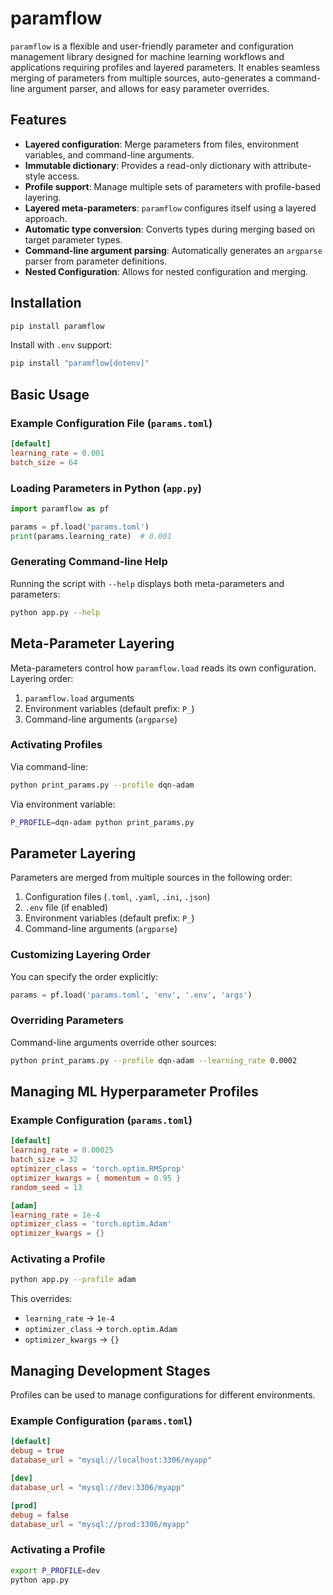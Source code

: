# paramflow
`paramflow` is a flexible and user-friendly parameter and configuration management library designed for
machine learning workflows and applications requiring profiles and layered parameters. It enables seamless
merging of parameters from multiple sources, auto-generates a command-line argument parser,
and allows for easy parameter overrides.

## Features
- **Layered configuration**: Merge parameters from files, environment variables, and command-line arguments.
- **Immutable dictionary**: Provides a read-only dictionary with attribute-style access.
- **Profile support**: Manage multiple sets of parameters with profile-based layering.
- **Layered meta-parameters**: `paramflow` configures itself using a layered approach.
- **Automatic type conversion**: Converts types during merging based on target parameter types.
- **Command-line argument parsing**: Automatically generates an `argparse` parser from parameter definitions.
- **Nested Configuration**: Allows for nested configuration and merging.

## Installation
```sh
pip install paramflow
```
Install with `.env` support:
```sh
pip install "paramflow[dotenv]"
```

## Basic Usage
### Example Configuration File (`params.toml`)
```toml
[default]
learning_rate = 0.001
batch_size = 64
```

### Loading Parameters in Python (`app.py`)
```python
import paramflow as pf

params = pf.load('params.toml')
print(params.learning_rate)  # 0.001
```

### Generating Command-line Help
Running the script with `--help` displays both meta-parameters and parameters:
```sh
python app.py --help
```

## Meta-Parameter Layering
Meta-parameters control how `paramflow.load` reads its own configuration. Layering order:
1. `paramflow.load` arguments
2. Environment variables (default prefix: `P_`)
3. Command-line arguments (`argparse`)

### Activating Profiles
Via command-line:
```sh
python print_params.py --profile dqn-adam
```
Via environment variable:
```sh
P_PROFILE=dqn-adam python print_params.py
```

## Parameter Layering
Parameters are merged from multiple sources in the following order:
1. Configuration files (`.toml`, `.yaml`, `.ini`, `.json`)
2. `.env` file (if enabled)
3. Environment variables (default prefix: `P_`)
4. Command-line arguments (`argparse`)

### Customizing Layering Order
You can specify the order explicitly:
```python
params = pf.load('params.toml', 'env', '.env', 'args')
```

### Overriding Parameters
Command-line arguments override other sources:
```sh
python print_params.py --profile dqn-adam --learning_rate 0.0002
```

## Managing ML Hyperparameter Profiles
### Example Configuration (`params.toml`)
```toml
[default]
learning_rate = 0.00025
batch_size = 32
optimizer_class = 'torch.optim.RMSprop'
optimizer_kwargs = { momentum = 0.95 }
random_seed = 13

[adam]
learning_rate = 1e-4
optimizer_class = 'torch.optim.Adam'
optimizer_kwargs = {}
```

### Activating a Profile
```sh
python app.py --profile adam
```
This overrides:
- `learning_rate` → `1e-4`
- `optimizer_class` → `torch.optim.Adam`
- `optimizer_kwargs` → `{}`

## Managing Development Stages
Profiles can be used to manage configurations for different environments.

### Example Configuration (`params.toml`)
```toml
[default]
debug = true
database_url = "mysql://localhost:3306/myapp"

[dev]
database_url = "mysql://dev:3306/myapp"

[prod]
debug = false
database_url = "mysql://prod:3306/myapp"
```

### Activating a Profile
```sh
export P_PROFILE=dev
python app.py
```

